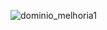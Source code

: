 ![dominio_melhoria1](https://user-images.githubusercontent.com/48038014/56504878-5efbce00-64f0-11e9-940c-a920806c5218.jpg)